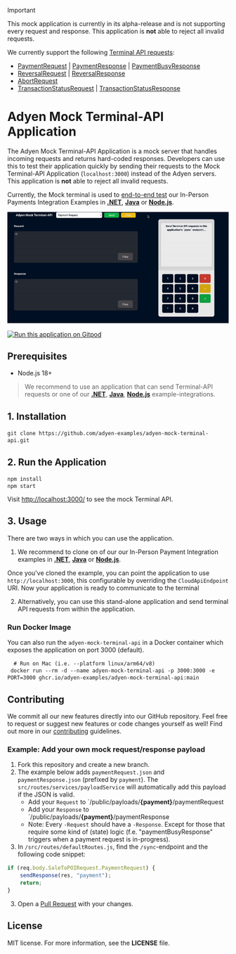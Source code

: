> [!IMPORTANT]
> This mock application is currently in its alpha-release and is not supporting every request and response. This application is **not** able to reject all invalid requests.
>
> We currently support the following [Terminal API requests](https://docs.adyen.com/point-of-sale/design-your-integration/terminal-api/):
> - [PaymentRequest](https://docs.adyen.com/point-of-sale/design-your-integration/terminal-api/terminal-api-reference/#comadyennexopaymentrequest) | [PaymentResponse](https://docs.adyen.com/point-of-sale/design-your-integration/terminal-api/terminal-api-reference/#comadyennexopaymentresponse) |  [PaymentBusyResponse](https://docs.adyen.com/point-of-sale/design-your-integration/terminal-api/terminal-api-reference/#comadyennexopaymentresponse) 
> - [ReversalRequest](https://docs.adyen.com/point-of-sale/design-your-integration/terminal-api/terminal-api-reference/#comadyennexoreversalrequest) | [ReversalResponse](https://docs.adyen.com/point-of-sale/design-your-integration/terminal-api/terminal-api-reference/#comadyennexoreversalresponse)
> - [AbortRequest](https://docs.adyen.com/point-of-sale/design-your-integration/terminal-api/terminal-api-reference/#comadyennexoabortrequest)
> - [TransactionStatusRequest](https://docs.adyen.com/point-of-sale/design-your-integration/terminal-api/terminal-api-reference/#comadyennexotransactionstatusrequest)  | [TransactionStatusResponse](https://docs.adyen.com/point-of-sale/design-your-integration/terminal-api/terminal-api-reference/#comadyennexotransactionstatusresponse)


# Adyen Mock Terminal-API Application
The Adyen Mock Terminal-API Application is a mock server that handles incoming requests and returns hard-coded responses.
Developers can use this to test their application quickly by sending their requests to the Mock Terminal-API Application (`localhost:3000`) instead of the Adyen servers.
This application is **not** able to reject all invalid requests.

Currently, the Mock terminal is used to [end-to-end test](https://github.com/adyen-examples/adyen-testing-suite/tree/main/tests/in-person-payments) our In-Person Payments Integration Examples in [**.NET**](https://github.com/adyen-examples/adyen-dotnet-online-payments/tree/main/in-person-payments-example), [**Java**](https://github.com/adyen-examples/adyen-java-spring-online-payments/tree/main/in-person-payments-example) or [**Node.js**](https://github.com/adyen-examples/adyen-node-online-payments/tree/main/in-person-payments-example).

![Card Mock Terminal-API Application Demo](public/images/demo-card-terminal-api-application.gif)

[![Run this application on Gitpod](https://gitpod.io/button/open-in-gitpod.svg)](https://gitpod.io/#https://github.com/adyen-examples/adyen-mock-terminal-api)


## Prerequisites
- Node.js 18+ 

> We recommend to use an application that can send Terminal-API requests or one of our [**.NET**](https://github.com/adyen-examples/adyen-dotnet-online-payments/tree/main/in-person-payments-example), [**Java**](https://github.com/adyen-examples/adyen-java-spring-online-payments/tree/main/in-person-payments-example), [**Node.js**](https://github.com/adyen-examples/adyen-node-online-payments/tree/main/in-person-payments-example) example-integrations.

## 1. Installation

```
git clone https://github.com/adyen-examples/adyen-mock-terminal-api.git
```


## 2. Run the Application

```
npm install
npm start
```

Visit [http://localhost:3000/](http://localhost:3000/) to see the mock Terminal API.

## 3. Usage

There are two ways in which you can use the application.

1. We recommend to clone on of our our In-Person Payment Integration examples in [**.NET**](https://github.com/adyen-examples/adyen-dotnet-online-payments/tree/main/in-person-payments-example), [**Java**](https://github.com/adyen-examples/adyen-java-spring-online-payments/tree/main/in-person-payments-example) or [**Node.js**](https://github.com/adyen-examples/adyen-node-online-payments/tree/main/in-person-payments-example).

Once you've cloned the example, you can point the application to use `http://localhost:3000`, this configurable by overriding the `CloudApiEndpoint` URI. Now your application is ready to communicate to the terminal


2. Alternatively, you can use this stand-alone application and send terminal API requests from within the application.


### Run Docker Image

You can also run the `adyen-mock-terminal-api` in a Docker container which exposes the application on port 3000 (default).


```
  # Run on Mac (i.e. --platform linux/arm64/v8)
 docker run --rm -d --name adyen-mock-terminal-api -p 3000:3000 -e PORT=3000 ghcr.io/adyen-examples/adyen-mock-terminal-api:main
```


## Contributing

We commit all our new features directly into our GitHub repository. Feel free to request or suggest new features or code changes yourself as well! Find out more in our [contributing](https://github.com/adyen-examples/.github/blob/main/CONTRIBUTING.md) guidelines.


### Example: Add your own mock request/response payload

1. Fork this repository and create a new branch.
2. The example below adds `paymentRequest.json` and `paymentResponse.json` (prefixed by `payment`). The `src/routes/services/payloadService` will automatically add this payload if the JSON is valid.
   - Add your `Request` to `/public/payloads/**{payment}**/paymentRequest
   - Add your `Response` to `/public/payloads/**{payment}**/paymentResponse
   - Note: Every `-Request` should have a `-Response`. Except for those that require some kind of (state) logic (f.e. "paymentBusyResponse" triggers when a payment request is in-progress).
3. In `/src/routes/defaultRoutes.js`, find the `/sync`-endpoint and the following code snippet:

```js
if (req.body.SaleToPOIRequest.PaymentRequest) {
    sendResponse(res, "payment");
    return;
}
```
3. Open a [Pull Request](https://github.com/adyen-examples/adyen-mock-terminal-api/compare) with your changes.




## License

MIT license. For more information, see the **LICENSE** file.
